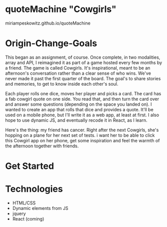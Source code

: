 # quoteMachine "Cowgirls"
miriampeskowitz.github.io/quoteMachine


# Origin-Change-Goals
This began as an assignment, of course. Once complete, in two modalities, array and API, I reimagined
it as part of a game hosted every few months by a friend. The game is called Cowgirls. It's inspirational, meant to be 
an afternoon's conversation rather than a clear sense of who wins. We've never made it past the first quarter of the board. The goal's to share stories and memories, to get to know inside each other's soul. 

Each player rolls one dice, moves her player and picks a card. The card has a fab cowgirl quote on one side. You read that, and then turn the card over and answer some questions (depending on the space you landed on). I wanted to create an app that rolls that dice and provides a quote. It'll be used on a mobile phone, but I'll write it as a web app, at least at first. I also hope to use dynamic JS, and eventually recode it in React, as I learn. 

Here's the thing: my friend has cancer. Right after the next Cowgirls, she's hopping on a plane for her next set of tests. i want her to be able to click this Cowgirl app on her phone, get some inspiration and feel the warmth of the afternoon together with friends. 




# Get Started

# Technologies 
<ul>
<li> HTML/CSS </li>
<li> Dynamic elements from JS </li>
<li> jquery
<li> React (coming) 
</ul>




